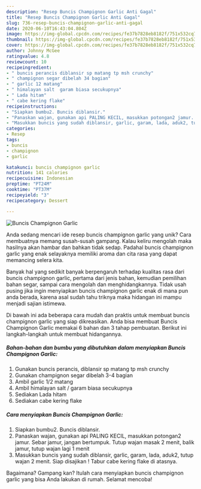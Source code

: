 ```yaml
---
description: "Resep Buncis Champignon Garlic Anti Gagal"
title: "Resep Buncis Champignon Garlic Anti Gagal"
slug: 736-resep-buncis-champignon-garlic-anti-gagal
date: 2020-06-10T16:43:04.804Z
image: https://img-global.cpcdn.com/recipes/fe37b7828eb8182f/751x532cq70/buncis-champignon-garlic-foto-resep-utama.jpg
thumbnail: https://img-global.cpcdn.com/recipes/fe37b7828eb8182f/751x532cq70/buncis-champignon-garlic-foto-resep-utama.jpg
cover: https://img-global.cpcdn.com/recipes/fe37b7828eb8182f/751x532cq70/buncis-champignon-garlic-foto-resep-utama.jpg
author: Johnny McGee
ratingvalue: 4.8
reviewcount: 10
recipeingredient:
- " buncis perancis diblansir sp matang tp msh crunchy"
- " champignon segar dibelah 34 bagian"
- " garlic 12 matang"
- " himalayan salt  garam biasa secukupnya"
- " Lada hitam"
- " cabe kering flake"
recipeinstructions:
- "Siapkan bumbu2. Buncis diblansir."
- "Panaskan wajan, gunakan api PALING KECIL, masukkan potongan2 jamur. Sebar jamur, jangan bertumpuk. Tutup wajan masak 2 menit, balik jamur, tutup wajan lagi 1 menit"
- "Masukkan buncis yang sudah diblansir, garlic, garam, lada, aduk2, tutup wajan 2 menit. Siap disajikan ! Tabur cabe kering flake di atasnya."
categories:
- Resep
tags:
- buncis
- champignon
- garlic

katakunci: buncis champignon garlic 
nutrition: 141 calories
recipecuisine: Indonesian
preptime: "PT24M"
cooktime: "PT37M"
recipeyield: "3"
recipecategory: Dessert

---
```



![Buncis Champignon Garlic](https://img-global.cpcdn.com/recipes/fe37b7828eb8182f/751x532cq70/buncis-champignon-garlic-foto-resep-utama.jpg)

Anda sedang mencari ide resep buncis champignon garlic yang unik? Cara membuatnya memang susah-susah gampang. Kalau keliru mengolah maka hasilnya akan hambar dan bahkan tidak sedap. Padahal buncis champignon garlic yang enak selayaknya memiliki aroma dan cita rasa yang dapat memancing selera kita.

Banyak hal yang sedikit banyak berpengaruh terhadap kualitas rasa dari buncis champignon garlic, pertama dari jenis bahan, kemudian pemilihan bahan segar, sampai cara mengolah dan menghidangkannya. Tidak usah pusing jika ingin menyiapkan buncis champignon garlic enak di mana pun anda berada, karena asal sudah tahu triknya maka hidangan ini mampu menjadi sajian istimewa.




Di bawah ini ada beberapa cara mudah dan praktis untuk membuat buncis champignon garlic yang siap dikreasikan. Anda bisa membuat Buncis Champignon Garlic memakai 6 bahan dan 3 tahap pembuatan. Berikut ini langkah-langkah untuk membuat hidangannya.

<!--inarticleads1-->

##### Bahan-bahan dan bumbu yang dibutuhkan dalam menyiapkan Buncis Champignon Garlic:

1. Gunakan  buncis perancis, diblansir sp matang tp msh crunchy
1. Gunakan  champignon segar dibelah 3-4 bagian
1. Ambil  garlic 1/2 matang
1. Ambil  himalayan salt / garam biasa secukupnya
1. Sediakan  Lada hitam
1. Sediakan  cabe kering flake




<!--inarticleads2-->

##### Cara menyiapkan Buncis Champignon Garlic:

1. Siapkan bumbu2. Buncis diblansir.
1. Panaskan wajan, gunakan api PALING KECIL, masukkan potongan2 jamur. Sebar jamur, jangan bertumpuk. Tutup wajan masak 2 menit, balik jamur, tutup wajan lagi 1 menit
1. Masukkan buncis yang sudah diblansir, garlic, garam, lada, aduk2, tutup wajan 2 menit. Siap disajikan ! Tabur cabe kering flake di atasnya.




Bagaimana? Gampang kan? Itulah cara menyiapkan buncis champignon garlic yang bisa Anda lakukan di rumah. Selamat mencoba!
